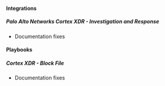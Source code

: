
#### Integrations
##### Palo Alto Networks Cortex XDR - Investigation and Response
- Documentation fixes

#### Playbooks
##### Cortex XDR - Block File
- Documentation fixes
